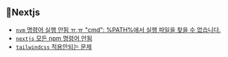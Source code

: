 ## 🍻Nextjs
- [`nvm` 명령어 실행 안됨 ㅠ,ㅠ "cmd": %PATH%에서 실행 파일을 찾을 수 없습니다.](./path-auth.md)
- [`nextjs` 모든 npm 명령어 안됨](./npm-v.md)
- [`tailwindcss` 적용안되는 문제](./tailwindcss.md)
